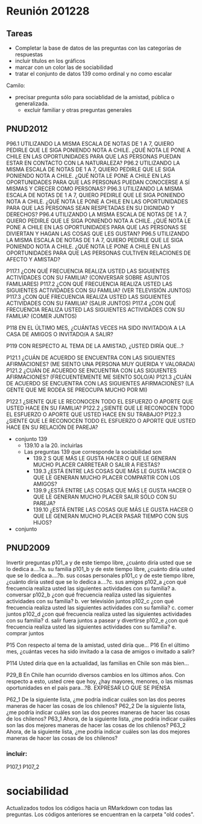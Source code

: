 
# Reunión 201228

## Tareas
- Completar la base de datos de las preguntas con las categorías de respuestas
- incluir títulos en los gráficos
- marcar con un color las de sociabilidad
- tratar el conjunto de datos 139 como ordinal y no como escalar


Camilo: 
- precisar pregunta sólo para sociablidad de la amistad, pública o generalizada. 
    - excluir familiar y otras preguntas generales




## PNUD2012

P96.1 UTILIZANDO LA MISMA ESCALA DE NOTAS DE 1 A 7, QUIERO PEDIRLE QUE LE SIGA PONIENDO NOTA A CHILE. ¿QUÉ NOTA LE PONE A CHILE EN LAS OPORTUNIDADES PARA QUE LAS PERSONAS PUEDAN ESTAR EN CONTACTO CON LA NATURALEZA?
P96.2 
UTILIZANDO LA MISMA ESCALA DE NOTAS DE 1 A 7, QUIERO PEDIRLE QUE LE SIGA PONIENDO NOTA A CHILE. ¿QUÉ NOTA LE PONE A CHILE EN LAS OPORTUNIDADES PARA QUE LAS PERSONAS PUEDAN CONOCERSE A SÍ MISMAS Y CRECER COMO PERSONAS?
P96.3 UTILIZANDO LA MISMA ESCALA DE NOTAS DE 1 A 7, QUIERO PEDIRLE QUE LE SIGA PONIENDO NOTA A CHILE. ¿QUÉ NOTA LE PONE A CHILE EN LAS OPORTUNIDADES PARA QUE LAS PERSONAS SEAN RESPETADAS EN SU DIGNIDAD Y DERECHOS?
P96.4 UTILIZANDO LA MISMA ESCALA DE NOTAS DE 1 A 7, QUIERO PEDIRLE QUE LE SIGA PONIENDO NOTA A CHILE. ¿QUÉ NOTA LE PONE A CHILE EN LAS OPORTUNIDADES PARA QUE LAS PERSONAS SE DIVIERTAN Y HAGAN LAS COSAS QUE LES GUSTAN?
P96.5 UTILIZANDO LA MISMA ESCALA DE NOTAS DE 1 A 7, QUIERO PEDIRLE QUE LE SIGA PONIENDO NOTA A CHILE. ¿QUÉ NOTA LE PONE A CHILE EN LAS OPORTUNIDADES PARA QUE LAS PERSONAS CULTIVEN RELACIONES DE AFECTO Y AMISTAD?

P117.1 ¿CON QUÉ FRECUENCIA REALIZA USTED LAS SIGUIENTES ACTIVIDADES CON SU FAMILIA? (CONVERSAR SOBRE ASUNTOS FAMILIARES) 
P117.2 ¿CON QUÉ FRECUENCIA REALIZA USTED LAS SIGUIENTES ACTIVIDADES CON SU FAMILIA? (VER TELEVISIÓN JUNTOS)
P117.3 ¿CON QUÉ FRECUENCIA REALIZA USTED LAS SIGUIENTES ACTIVIDADES CON SU FAMILIA? (SALIR JUNTOS)
P117.4 ¿CON QUÉ FRECUENCIA REALIZA USTED LAS SIGUIENTES ACTIVIDADES CON SU FAMILIA? (COMER JUNTOS)

P118 EN EL ÚLTIMO MES, ¿CUÁNTAS VECES HA SIDO INVITADO/A A LA CASA DE AMIGOS O INVITADO/A A SALIR?

P119 CON RESPECTO AL TEMA DE LA AMISTAD, ¿USTED DIRÍA QUE...?

P121.1 ¿CUÁN DE ACUERDO SE ENCUENTRA CON LAS SIGUIENTES AFIRMACIONES? (ME SIENTO UNA PERSONA MUY QUERIDA Y VALORADA)
P121.2 ¿CUÁN DE ACUERDO SE ENCUENTRA CON LAS SIGUIENTES AFIRMACIONES? (FRECUENTEMENTE ME SIENTO SOLO/A)
P121.3 ¿CUÁN DE ACUERDO SE ENCUENTRA CON LAS SIGUIENTES AFIRMACIONES? (LA GENTE QUE ME RODEA SE PREOCUPA MUCHO POR MI)

P122.1 ¿SIENTE QUE LE RECONOCEN TODO EL ESFUERZO O APORTE QUE USTED HACE EN SU FAMILIA?
P122.2 ¿SIENTE QUE LE RECONOCEN TODO EL ESFUERZO O APORTE QUE USTED HACE EN SU TRABAJO?
P122.3 ¿SIENTE QUE LE RECONOCEN TODO EL ESFUERZO O APORTE QUE USTED HACE EN SU RELACIÓN DE PAREJA?

- conjunto 139
    - 139.10 a la 20. incluirlas
    - Las preguntas 139 que corresponde la sociabilidad son
      - 139.2 S QUE MÁS LE GUSTA HACER O QUE LE GENERAN MUCHO PLACER CARRETEAR O SALIR A FIESTAS?
      - 139.3 ¿ESTÁ ENTRE LAS COSAS QUE MÁS LE GUSTA HACER O QUE LE GENERAN MUCHO PLACER COMPARTIR CON LOS AMIGOS?
      - 139.9 ¿ESTÁ ENTRE LAS COSAS QUE MÁS LE GUSTA HACER O QUE LE GENERAN MUCHO PLACER SALIR SÓLO CON SU PAREJA?
      - 139.10 ¿ESTÁ ENTRE LAS COSAS QUE MÁS LE GUSTA HACER O QUE LE GENERAN MUCHO PLACER PASAR TIEMPO CON SUS HIJOS?
- conjunto 

## PNUD2009

Invertir preguntas 
p101_a y de este tiempo libre, ¿cuánto diría usted que se lo dedica a....?a. su familia
p101_b y de este tiempo libre, ¿cuánto diría usted que se lo dedica a....?b. sus cosas personales
p101_c y de este tiempo libre, ¿cuánto diría usted que se lo dedica a....?c. sus amigos
p102_a ¿con qué frecuencia realiza usted las siguientes actividades con su familia? a. conversar
p102_b ¿con qué frecuencia realiza usted las siguientes actividades con su familia? b. ver televisión juntos
p102_c ¿con qué frecuencia realiza usted las siguientes actividades con su familia? c. comer juntos
p102_d ¿con qué frecuencia realiza usted las siguientes actividades con su familia? d. salir fuera juntos a pasear y divertirse
p102_e ¿con qué frecuencia realiza usted las siguientes actividades con su familia? e. comprar juntos

P15 Con respecto al tema de la amistad, usted diría que...
P16 En el último mes, ¿cuántas veces ha sido invitado a la casa de amigos o invitado a salir?

P114 Usted diría que en la actualidad, las familias en Chile son más bien…

P29_B En Chile han ocurrido diversos cambios en los últimos años. Con respecto a esto, usted cree que hoy, ¿hay mayores, menores, o las mismas oportunidades en el país para…?B. EXPRESAR LO QUE SE PIENSA

P62_1 De la siguiente lista, ¿me podría indicar cuáles son las dos peores maneras de hacer las cosas de los chilenos?
P62_2 De la siguiente lista, ¿me podría indicar cuáles son las dos peores maneras de hacer las cosas de los chilenos?
P63_1 Ahora, de la siguiente lista, ¿me podría indicar cuáles son las dos mejores maneras de hacer las cosas de los chilenos?
P63_2 Ahora, de la siguiente lista, ¿me podría indicar cuáles son las dos mejores maneras de hacer las cosas de los chilenos?

### incluir:
P107_1
P107_2

# sociabilidad

Actualizados todos los códigos hacia un RMarkdown con todas las preguntas.
Los códigos anteriores se encuentran en la carpeta "old codes".

